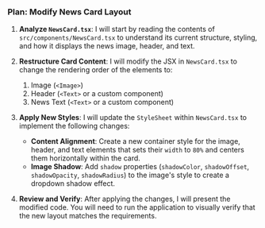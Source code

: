 
### Plan: Modify News Card Layout

1.  **Analyze `NewsCard.tsx`**: I will start by reading the contents of `src/components/NewsCard.tsx` to understand its current structure, styling, and how it displays the news image, header, and text.

2.  **Restructure Card Content**: I will modify the JSX in `NewsCard.tsx` to change the rendering order of the elements to:
    1.  Image (`<Image>`)
    2.  Header (`<Text>` or a custom component)
    3.  News Text (`<Text>` or a custom component)

3.  **Apply New Styles**: I will update the `StyleSheet` within `NewsCard.tsx` to implement the following changes:
    *   **Content Alignment**: Create a new container style for the image, header, and text elements that sets their `width` to `80%` and centers them horizontally within the card.
    *   **Image Shadow**: Add `shadow` properties (`shadowColor`, `shadowOffset`, `shadowOpacity`, `shadowRadius`) to the image's style to create a dropdown shadow effect.

4.  **Review and Verify**: After applying the changes, I will present the modified code. You will need to run the application to visually verify that the new layout matches the requirements.
